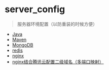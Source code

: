# server_config
> 服务器环境配置（以防重装的时候方便）
* [Java](https://github.com/Sokkam/server_config/blob/master/java_config.md)
* [Maven](https://github.com/Sokkam/server_config/blob/master/maven_config.md)
* [MongoDB](https://github.com/Sokkam/server_config/blob/master/mongodb_config.md)
* [redis](https://github.com/Sokkam/server_config/blob/master/redis_config.md)
* [nginx](https://github.com/Sokkam/server_config/blob/master/nginx_config.md)
* [nginx结合腾讯云配置二级域名（多端口映射）]()
